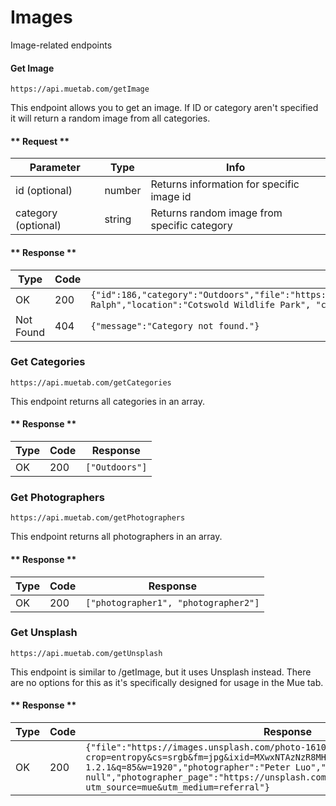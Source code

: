 # Images
Image-related endpoints

#### Get Image

```https://api.muetab.com/getImage```

This endpoint allows you to get an image. If ID or category aren't specified it will return a random image from all categories.

<!-- tabs:start -->
#### ** Request **
Parameter | Type | Info
--- | --- | ---
id (optional) | number | Returns information for specific image id
category (optional) | string | Returns random image from specific category

#### ** Response **
Type | Code | Response
--- | --- | ---
OK | 200 | ```{"id":186,"category":"Outdoors","file":"https://cdn.derpyenterprises.org/mue/78ff331a7aa4bda3.jpg","photographer":"David Ralph","location":"Cotswold Wildlife Park", "camera": "Samsung Galaxy S8", "resolution": null}```
Not Found | 404 | ```{"message":"Category not found."}```
<!-- tabs:end -->

### Get Categories

```https://api.muetab.com/getCategories```

This endpoint returns all categories in an array.

<!-- tabs:start -->
#### ** Response **
Type | Code | Response
--- | --- | ---
OK | 200 | ```["Outdoors"]```
<!-- tabs:end -->

### Get Photographers

```https://api.muetab.com/getPhotographers```

This endpoint returns all photographers in an array.

<!-- tabs:start -->
#### ** Response **
Type | Code | Response
--- | --- | ---
OK | 200 | ```["photographer1", "photographer2"]```
<!-- tabs:end -->

### Get Unsplash

```https://api.muetab.com/getUnsplash```

This endpoint is similar to /getImage, but it uses Unsplash instead. There are no options for this as it's specifically designed for usage in the Mue tab.

<!-- tabs:start -->
#### ** Response **
Type | Code | Response
--- | --- | ---
OK | 200 | ```{"file":"https://images.unsplash.com/photo-1610444668861-82abcc7f8598?crop=entropy&cs=srgb&fm=jpg&ixid=MXwxNTAzNzR8MHwxfHJhbmRvbXx8fHx8fHx8&ixlib=rb-1.2.1&q=85&w=1920","photographer":"Peter Luo","location":"null null","photographer_page":"https://unsplash.com/@peterluo0113?utm_source=mue&utm_medium=referral"}```
<!-- tabs:end -->